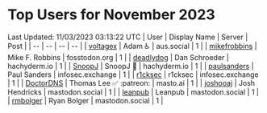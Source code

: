 # Top Users for November 2023
Last Updated: 11/03/2023 03:13:22 UTC
| User | Display Name | Server | Post |
| -- | -- | -- | -- |
| [voltagex](https://aus.social/@voltagex) | Adam ♿ | aus.social | 1 |
| [mikefrobbins](https://fosstodon.org/@mikefrobbins) | Mike F. Robbins | fosstodon.org | 1 |
| [deadlydog](https://hachyderm.io/@deadlydog) | Dan Schroeder | hachyderm.io | 1 |
| [SnoopJ](https://hachyderm.io/@SnoopJ) | SnoopJ 🫠 | hachyderm.io | 1 |
| [paulsanders](https://infosec.exchange/@paulsanders) | Paul Sanders | infosec.exchange | 1 |
| [r1cksec](https://infosec.exchange/@r1cksec) | r1cksec | infosec.exchange | 1 |
| [DoctorDNS](https://masto.ai/@DoctorDNS) | Thomas Lee ✅ :patreon: | masto.ai | 1 |
| [joshooaj](https://mastodon.social/@joshooaj) | Josh Hendricks | mastodon.social | 1 |
| [leanpub](https://mastodon.social/@leanpub) | Leanpub | mastodon.social | 1 |
| [rmbolger](https://mastodon.social/@rmbolger) | Ryan Bolger | mastodon.social | 1 |
